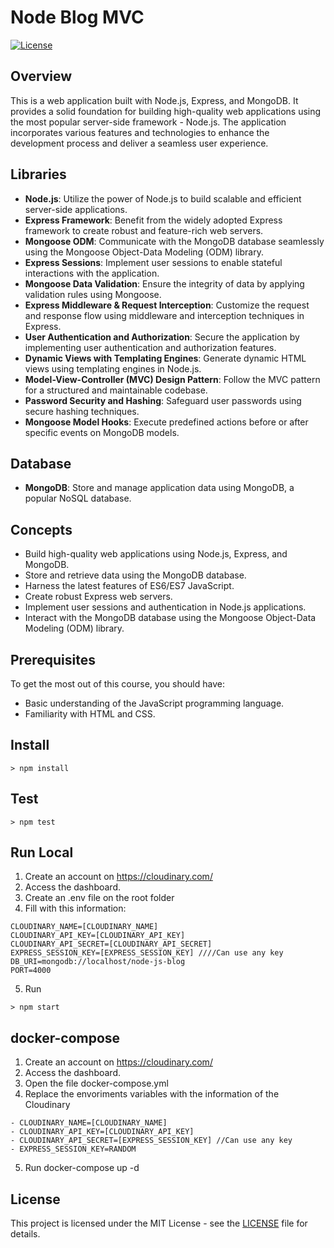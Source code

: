 # Node Blog MVC

[![License](https://img.shields.io/badge/license-MIT-blue.svg)](https://opensource.org/licenses/MIT)

## Overview
This is a web application built with Node.js, Express, and MongoDB. It provides a solid foundation for building high-quality web applications using the most popular server-side framework - Node.js. The application incorporates various features and technologies to enhance the development process and deliver a seamless user experience.

## Libraries
- **Node.js**: Utilize the power of Node.js to build scalable and efficient server-side applications.
- **Express Framework**: Benefit from the widely adopted Express framework to create robust and feature-rich web servers.
- **Mongoose ODM**: Communicate with the MongoDB database seamlessly using the Mongoose Object-Data Modeling (ODM) library.
- **Express Sessions**: Implement user sessions to enable stateful interactions with the application.
- **Mongoose Data Validation**: Ensure the integrity of data by applying validation rules using Mongoose.
- **Express Middleware & Request Interception**: Customize the request and response flow using middleware and interception techniques in Express.
- **User Authentication and Authorization**: Secure the application by implementing user authentication and authorization features.
- **Dynamic Views with Templating Engines**: Generate dynamic HTML views using templating engines in Node.js.
- **Model-View-Controller (MVC) Design Pattern**: Follow the MVC pattern for a structured and maintainable codebase.
- **Password Security and Hashing**: Safeguard user passwords using secure hashing techniques.
- **Mongoose Model Hooks**: Execute predefined actions before or after specific events on MongoDB models.

## Database
- **MongoDB**: Store and manage application data using MongoDB, a popular NoSQL database.

## Concepts
- Build high-quality web applications using Node.js, Express, and MongoDB.
- Store and retrieve data using the MongoDB database.
- Harness the latest features of ES6/ES7 JavaScript.
- Create robust Express web servers.
- Implement user sessions and authentication in Node.js applications.
- Interact with the MongoDB database using the Mongoose Object-Data Modeling (ODM) library.

## Prerequisites
To get the most out of this course, you should have:
- Basic understanding of the JavaScript programming language.
- Familiarity with HTML and CSS.

## Install
```
> npm install 
```

## Test
```
> npm test 
```

## Run Local
1. Create an account on https://cloudinary.com/
2. Access the dashboard.
3. Create an .env file on the root folder
4. Fill with this information:
```
CLOUDINARY_NAME=[CLOUDINARY_NAME]
CLOUDINARY_API_KEY=[CLOUDINARY_API_KEY]
CLOUDINARY_API_SECRET=[CLOUDINARY_API_SECRET]
EXPRESS_SESSION_KEY=[EXPRESS_SESSION_KEY] ////Can use any key
DB_URI=mongodb://localhost/node-js-blog
PORT=4000
```
5. Run
```
> npm start
```

## docker-compose
1. Create an account on https://cloudinary.com/
2. Access the dashboard.
3. Open the file docker-compose.yml
4. Replace the envoriments variables with the information of the Cloudinary
```
- CLOUDINARY_NAME=[CLOUDINARY_NAME]
- CLOUDINARY_API_KEY=[CLOUDINARY_API_KEY]
- CLOUDINARY_API_SECRET=[EXPRESS_SESSION_KEY] //Can use any key
- EXPRESS_SESSION_KEY=RANDOM
```
5. Run docker-compose up -d

## License
This project is licensed under the MIT License - see the [LICENSE](LICENSE) file for details.
